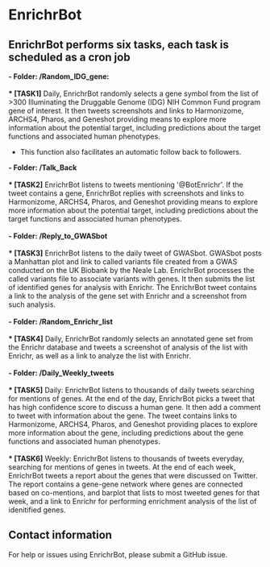 # EnrichrBot

## EnrichrBot performs six tasks, each task is scheduled as a cron job
<b>- Folder: /Random_IDG_gene: <br><br>
    * [TASK1]</b> Daily, EnrichrBot randomly selects a gene symbol from the list of >300 Illuminating the Druggable Genome (IDG) NIH Common Fund program gene of interest. It then tweets screenshots and links to Harmonizome, ARCHS4, Pharos, and Geneshot providing means to explore more information about the potential target, including predictions about the target functions and associated human phenotypes.
   <ul><li> This function also facilitates an automatic follow back to followers. </li></ul>
<b>- Folder: /Talk_Back <br><br>
    * [TASK2]</b> EnrichrBot listens to tweets mentioning '@BotEnrichr'. If the tweet contains a gene, EnrichrBot replies with screenshots and links to Harmonizome, ARCHS4, Pharos, and Geneshot providing means to explore more information about the potential target, including predictions about the target functions and associated human phenotypes.
 <br><br>
<b>- Folder: /Reply_to_GWASbot <br><br>
    * [TASK3]</b> EnrichrBot listens to the daily tweet of GWASbot. GWASbot posts a Manhattan plot and link to called variants file created from a GWAS conducted on the UK Biobank by the Neale Lab. EnrichrBot processes the called variants file to associate variants with genes. It then submits the list of identified genes for analysis with Enrichr. The EnrichrBot tweet contains a link to the analysis of the gene set with Enrichr and a screenshot from such analysis.
     <br><br>
<b>- Folder: /Random_Enrichr_list <br><br>
    * [TASK4]</b> Daily, EnrichrBot randomly selects an annotated gene set from the Enrichr database and tweets a screenshot of analysis of the list with Enrichr, as well as a link to analyze the list with Enrichr.
      <br><br>     
<b>- Folder: /Daily_Weekly_tweets<br><br>
    * [TASK5]</b> Daily: EnrichrBot listens to thousands of daily tweets searching for mentions of genes. At the end of the day, EnrichrBot picks a tweet that has high confidence score to discuss a human gene. It then add a comment to tweet with information about the gene. The tweet contains links to Harmonizome, ARCHS4, Pharos, and Geneshot providing places to explore more information about the gene, including predictions about the gene functions and associated human phenotypes.
     <br><br> 
<b>* [TASK6]</b> Weekly: EnrichrBot listens to thousands of tweets everyday, searching for mentions of genes in tweets. At the end of each week, EnrichrBot tweets a report about the genes that were discussed on Twitter. The report contains a gene-gene network where genes are connected based on co-mentions, and barplot that lists to most tweeted genes for that week, and a link to Enrichr for performing enrichment analysis of the list of idenitified genes.

## Contact information
For help or issues using EnrichrBot, please submit a GitHub issue.
